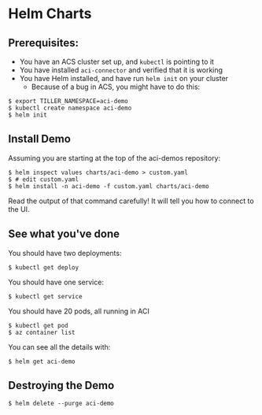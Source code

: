 # Helm Charts

## Prerequisites:

- You have an ACS cluster set up, and `kubectl` is pointing to it
- You have installed `aci-connector` and verified that it is working
- You have Helm installed, and have run `helm init` on your cluster
  - Because of a bug in ACS, you might have to do this:

```
$ export TILLER_NAMESPACE=aci-demo
$ kubectl create namespace aci-demo
$ helm init
```

## Install Demo

Assuming you are starting at the top of the aci-demos repository:


```
$ helm inspect values charts/aci-demo > custom.yaml
$ # edit custom.yaml
$ helm install -n aci-demo -f custom.yaml charts/aci-demo
```

Read the output of that command carefully! It will tell you how to connect to
the UI.

## See what you've done

You should have two deployments:

```
$ kubectl get deploy
```

You should have one service:

```
$ kubectl get service
```

You should have 20 pods, all running in ACI

```
$ kubectl get pod
$ az container list
```

You can see all the details with:

```
$ helm get aci-demo
```

## Destroying the Demo

```
$ helm delete --purge aci-demo
```
